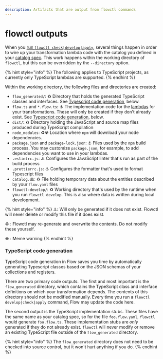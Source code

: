 ```yaml
---
description: Artifacts that are output from flowctl commands
---
```


# flowctl outputs

When you [run `flowctl check|develop|apply`](../flowctl.md), several things happen in order to wire up your transformation lambda code with the catalog you defined in your [catalog spec](catalog-reference/). This work happens within the working directory of `flowctl`, but this can be overridden by the `--directory` option. &#x20;

{% hint style="info" %}
The following applies to TypeScript projects, as currently only TypeScript lambdas are supported.
{% endhint %}

Within the working directory, the following files and directories are created:

* `flow_generated/`: ♻ Directory that holds the generated TypeScript classes and interfaces. See [Typescript code generation](flowctl-build-outputs.md#typescript-code-generation), below.
* `flow.ts` and `*.flow.ts`: ⚓ The implementation code for the [lambdas](../concepts/catalog-entities/derivations/lambdas.md) for your transformations. These will only be created if they don't already exist. See [Typescript code generation](flowctl-build-outputs.md#typescript-code-generation), below.
* `dist/`: ♻ Directory holding the JavaScript and source map files produced during TypeScript compilation
* `node_modules`: ♻☢ Location where `npm` will download your node dependencies.
* `package.json` and `package-lock.json`: ⚓ Files used by the `npm` build process. You may customize `package.json`, for example, to add dependencies you want to use in your lambdas.
* `.eslintrc.js`: ⚓ Configures the JavaScript linter that's run as part of the build process
* `.prettierrc.js`: ⚓ Configures the formatter that's used to format Typescript files
* `catalog.db`: ♻ File holding temporary data about the entities described by your `flow.yaml` files
* `flowctl-develop/`: ♻ Working directory that's used by the runtime when you run `flowctl develop`. This is also where data is written during local development.

{% hint style="info" %}
⚓: Will only be generated if it does not exist. Flowctl will never delete or modify this file if it does exist.&#x20;

♻ : Flowctl may re-generate and overwrite the contents. Do not modify these yourself.&#x20;

☢ : Meme warning
{% endhint %}

### TypeScript code generation

TypeScript code generation in Flow saves you time by automatically generating Typescript classes based on the JSON schemas of your collections and registers.

There are two primary code outputs. The first and most important is the `flow_generated` directory, which contains the TypeScript class and interface definitions on which your transformation depends. The contents of this directory should not be modified manually. Every time you run a `flowctl develop|check|apply` command, Flow may update the code here.

The second output is the TypeScript implementation stubs. These files have the same name as your catalog spec, so for the file `foo.flow.yaml`, `flowctl` would generate `foo.flow.ts`. These implementation stubs are _only_ generated if they do not already exist. `flowctl` will never modify or remove an existing TypeScript file outside of the `flow_generated` directory.

{% hint style="info" %}
The `flow_generated` directory does not need to be checked into source control, but it won't hurt anything if you do.
{% endhint %}
